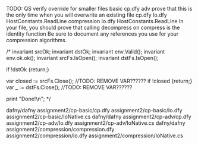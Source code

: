 TODO: QS
    verify override for smaller files
    basic
        cp.dfy
    adv
        prove that this is the only time when you will overwrite an existing file
        cp.dfy
        Io.dfy
            HostConstants.ReadLine
    compression
        Io.dfy
            HostConstants.ReadLine
        In your file, you should prove that calling decompress on compress is the identity function
        Be sure to document any references you use for your compression algorithms.

/*
invariant srcOk;
invariant dstOk;
invariant env.Valid();
invariant env.ok.ok();
invariant srcFs.IsOpen();
invariant dstFs.IsOpen();

if !dstOk {return;}

var closed := srcFs.Close();                     //TODO: REMOVE VAR??????
if !closed {return;}
var _ := dstFs.Close();                          //TODO: REMOVE VAR??????

print "Done!\n";
*/

dafny/dafny assignment2/cp-basic/cp.dfy assignment2/cp-basic/Io.dfy assignment2/cp-basic/IoNative.cs
dafny/dafny assignment2/cp-adv/cp.dfy assignment2/cp-adv/Io.dfy assignment2/cp-adv/IoNative.cs
dafny/dafny assignment2/compression/compression.dfy assignment2/compression/Io.dfy assignment2/compression/IoNative.cs